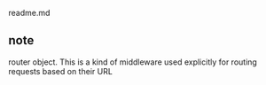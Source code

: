 readme.md


## note
router object. This is a kind of middleware used explicitly for routing requests based on their URL
